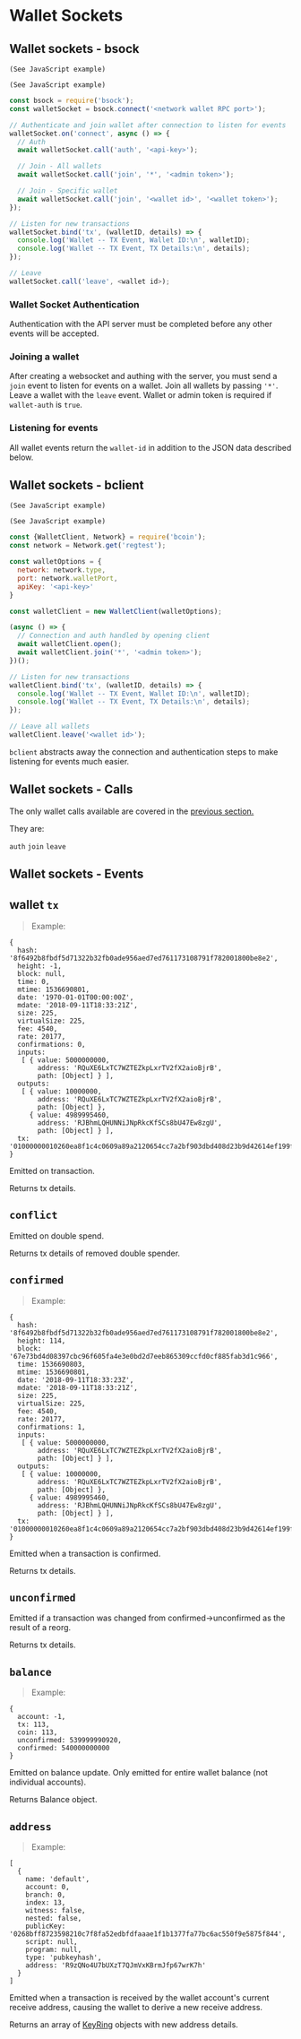# Wallet Sockets

## Wallet sockets - bsock

```shell--curl
(See JavaScript example)
```

```shell--cli
(See JavaScript example)
```

```javascript
const bsock = require('bsock');
const walletSocket = bsock.connect('<network wallet RPC port>');

// Authenticate and join wallet after connection to listen for events
walletSocket.on('connect', async () => {
  // Auth
  await walletSocket.call('auth', '<api-key>');

  // Join - All wallets
  await walletSocket.call('join', '*', '<admin token>');

  // Join - Specific wallet
  await walletSocket.call('join', '<wallet id>', '<wallet token>');
});

// Listen for new transactions
walletSocket.bind('tx', (walletID, details) => {
  console.log('Wallet -- TX Event, Wallet ID:\n', walletID);
  console.log('Wallet -- TX Event, TX Details:\n', details);
});

// Leave
walletSocket.call('leave', <wallet id>);
```

### Wallet Socket Authentication

Authentication with the API server must be completed before any other events
will be accepted.

### Joining a wallet

After creating a websocket and authing with the server, you must send a `join`
event to listen for events on a wallet. Join all wallets by passing `'*'`.
Leave a wallet with the `leave` event.
Wallet or admin token is required if `wallet-auth` is `true`.

### Listening for events

All wallet events return the `wallet-id` in addition to the JSON data described below.

## Wallet sockets - bclient

```shell--curl
(See JavaScript example)
```

```shell--cli
(See JavaScript example)
```

```javascript
const {WalletClient, Network} = require('bcoin');
const network = Network.get('regtest');

const walletOptions = {
  network: network.type,
  port: network.walletPort,
  apiKey: '<api-key>'
}

const walletClient = new WalletClient(walletOptions);

(async () => {
  // Connection and auth handled by opening client
  await walletClient.open();
  await walletClient.join('*', '<admin token>');
})();

// Listen for new transactions
walletClient.bind('tx', (walletID, details) => {
  console.log('Wallet -- TX Event, Wallet ID:\n', walletID);
  console.log('Wallet -- TX Event, TX Details:\n', details);
});

// Leave all wallets
walletClient.leave('<wallet id>');
```

`bclient` abstracts away the connection and authentication steps to make listening
for events much easier.

## Wallet sockets - Calls

The only wallet calls available are covered in the [previous section.](#wallet-sockets-bsock)

They are:

`auth`
`join`
`leave`


## Wallet sockets - Events

## wallet `tx`

> Example:

```
{
  hash: '8f6492b8fbdf5d71322b32fb0ade956aed7ed761173108791f782001800be8e2',
  height: -1,
  block: null,
  time: 0,
  mtime: 1536690801,
  date: '1970-01-01T00:00:00Z',
  mdate: '2018-09-11T18:33:21Z',
  size: 225,
  virtualSize: 225,
  fee: 4540,
  rate: 20177,
  confirmations: 0,
  inputs: 
   [ { value: 5000000000,
       address: 'RQuXE6LxTC7WZTEZkpLxrTV2fX2aioBjrB',
       path: [Object] } ],
  outputs: 
   [ { value: 10000000,
       address: 'RQuXE6LxTC7WZTEZkpLxrTV2fX2aioBjrB',
       path: [Object] },
     { value: 4989995460,
       address: 'RJBhmLQHUNNiJNpRkcKfSCs8bU47Ew8zgU',
       path: [Object] } ],
  tx: '01000000010260ea8f1c4c0609a89a2120654cc7a2bf903dbd408d23b9d42614ef199ff063000000006a473044022036ee7381ad177e140d77123eab15e980535f2ae581c2fe633160d565f153c3e802205d348e0a49b4ed1b87e3c12665a8a61f1477ed40639b883c0190a15011e17a1e0121025ad70d43d5844fec60a406515ff86b96ac5b9c5c8c186ae571198986e23322beffffffff0280969800000000001976a914ab68d8609ddd31698303963d642164f29392e32a88acc4496d29010000001976a91461af6ad7fa4037ec97207944ac220565e98a3ab388ac00000000'
}
```

Emitted on transaction.

Returns tx details.

## `conflict`

Emitted on double spend.

Returns tx details of removed double spender.


## `confirmed`

> Example:

```
{
  hash: '8f6492b8fbdf5d71322b32fb0ade956aed7ed761173108791f782001800be8e2',
  height: 114,
  block: '67e73bd4d08397cbc96f605fa4e3e0bd2d7eeb865309ccfd0cf885fab3d1c966',
  time: 1536690803,
  mtime: 1536690801,
  date: '2018-09-11T18:33:23Z',
  mdate: '2018-09-11T18:33:21Z',
  size: 225,
  virtualSize: 225,
  fee: 4540,
  rate: 20177,
  confirmations: 1,
  inputs: 
   [ { value: 5000000000,
       address: 'RQuXE6LxTC7WZTEZkpLxrTV2fX2aioBjrB',
       path: [Object] } ],
  outputs: 
   [ { value: 10000000,
       address: 'RQuXE6LxTC7WZTEZkpLxrTV2fX2aioBjrB',
       path: [Object] },
     { value: 4989995460,
       address: 'RJBhmLQHUNNiJNpRkcKfSCs8bU47Ew8zgU',
       path: [Object] } ],
  tx: '01000000010260ea8f1c4c0609a89a2120654cc7a2bf903dbd408d23b9d42614ef199ff063000000006a473044022036ee7381ad177e140d77123eab15e980535f2ae581c2fe633160d565f153c3e802205d348e0a49b4ed1b87e3c12665a8a61f1477ed40639b883c0190a15011e17a1e0121025ad70d43d5844fec60a406515ff86b96ac5b9c5c8c186ae571198986e23322beffffffff0280969800000000001976a914ab68d8609ddd31698303963d642164f29392e32a88acc4496d29010000001976a91461af6ad7fa4037ec97207944ac220565e98a3ab388ac00000000'
}
```

Emitted when a transaction is confirmed.

Returns tx details.


## `unconfirmed`

Emitted if a transaction was changed from
confirmed->unconfirmed as the result of a reorg.

Returns tx details.


## `balance`

> Example:

```
{
  account: -1,
  tx: 113,
  coin: 113,
  unconfirmed: 539999990920,
  confirmed: 540000000000
}
```

Emitted on balance update. Only emitted for
entire wallet balance (not individual accounts).

Returns Balance object.


## `address`

> Example:

```
[
  {
    name: 'default',
    account: 0,
    branch: 0,
    index: 13,
    witness: false,
    nested: false,
    publicKey: '0268bff8723598210c7f8fa52edbfdfaaae1f1b1377fa77bc6ac550f9e5875f844',
    script: null,
    program: null,
    type: 'pubkeyhash',
    address: 'R9zQNo4U7bUXzT7QJmVxKBrmJfp67wrK7h'
  }
]
```

Emitted when a transaction is received by the wallet account's current receive address,
causing the wallet to derive a new receive address.

Returns an array of [KeyRing](https://github.com/bcoin-org/bcoin/blob/master/lib/primitives/keyring.js) objects with new address details.

